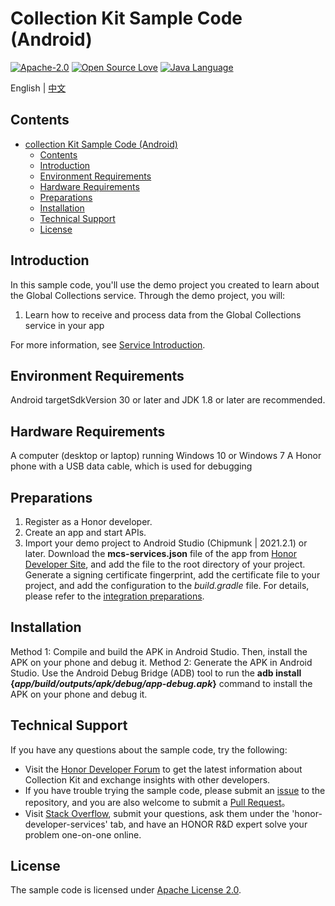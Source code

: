# Collection Kit Sample Code (Android)

[![Apache-2.0](https://img.shields.io/badge/license-Apache-blue)](http://www.apache.org/licenses/LICENSE-2.0)
[![Open Source Love](https://img.shields.io/static/v1?label=Open%20Source&message=%E2%9D%A4%EF%B8%8F&color=green)]()
[![Java Language](https://img.shields.io/badge/language-java-green.svg)](https://www.java.com/en/)

English | [中文](README_ZH.md)

## Contents

- [collection Kit Sample Code (Android)](#collection-kit-sample-code-android)
  - [Contents](#contents)
  - [Introduction](#introduction)
  - [Environment Requirements](#environment-requirements)
  - [Hardware Requirements](#hardware-requirements)
  - [Preparations](#preparations)
  - [Installation](#installation)
  - [Technical Support](#technical-support)
  - [License](#license)

## Introduction

In this sample code, you'll use the demo project you created to learn about the Global Collections service. Through the demo project, you will:

1. Learn how to receive and process data from the Global Collections service in your app

For more information, see 
[Service Introduction](https://developer.honor.com/cn/docs/11035/guides/introduction).

## Environment Requirements

Android targetSdkVersion 30 or later and JDK 1.8 or later are recommended.

## Hardware Requirements

A computer (desktop or laptop) running Windows 10 or Windows 7
A Honor phone with a USB data cable, which is used for debugging

## Preparations

1.	Register as a Honor developer.
2.	Create an app and start APIs.
3.	Import your demo project to Android Studio (Chipmunk | 2021.2.1) or later. Download the **mcs-services.json** file of the app from [Honor Developer Site](https://developer.honor.com/), and add the file to the root directory of your project. Generate a signing certificate fingerprint, add the certificate file to your project, and add the configuration to the *build.gradle* file. For details, please refer to the [integration preparations](https://developer.honor.com/cn/docs/11032/guides/intergrate).


## Installation

Method 1: Compile and build the APK in Android Studio. Then, install the APK on your phone and debug it.
Method 2: Generate the APK in Android Studio. Use the Android Debug Bridge (ADB) tool to run the **adb install {*app/build/outputs/apk/debug/app-debug.apk*}** command to install the APK on your phone and debug it.

## Technical Support

If you have any questions about the sample code, try the following:

- Visit the [Honor Developer Forum](https://developer.hihonor.com/cn/forum/?navation=dh11614886576872095748%2F1)  to get the latest information about Collection Kit and exchange insights with other developers.
- If you have trouble trying the sample code, please submit an [issue](https://github.com/Honor-Developer/CollectionKit-demo/issues) to the repository, and you are also welcome to submit a [Pull Request](https://github.com/Honor-Developer/CollectionKit-demo/pulls)。
- Visit [Stack Overflow](https://stackoverflow.com/questions/tagged/honor-developer-services?tab=Votes), submit your questions, ask them under the 'honor-developer-services' tab, and have an HONOR R&D expert solve your problem one-on-one online.

## License

The sample code is licensed under [Apache License 2.0](http://www.apache.org/licenses/LICENSE-2.0).